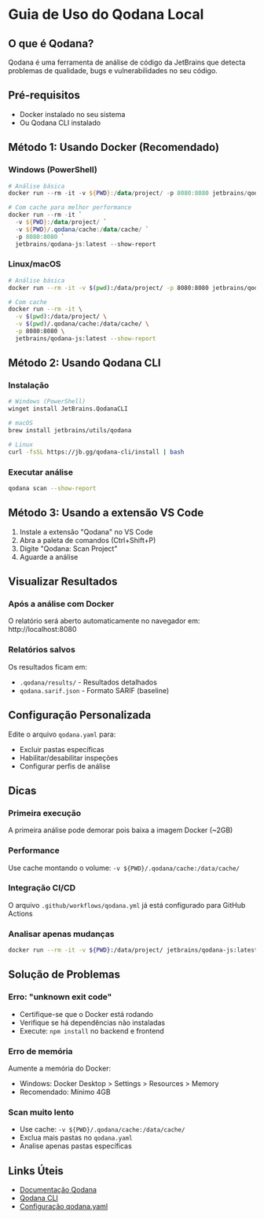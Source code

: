 # Guia de Uso do Qodana Local

## O que é Qodana?
Qodana é uma ferramenta de análise de código da JetBrains que detecta problemas de qualidade, bugs e vulnerabilidades no seu código.

## Pré-requisitos
- Docker instalado no seu sistema
- Ou Qodana CLI instalado

## Método 1: Usando Docker (Recomendado)

### Windows (PowerShell)
```powershell
# Análise básica
docker run --rm -it -v ${PWD}:/data/project/ -p 8080:8080 jetbrains/qodana-js:latest --show-report

# Com cache para melhor performance
docker run --rm -it `
  -v ${PWD}:/data/project/ `
  -v ${PWD}/.qodana/cache:/data/cache/ `
  -p 8080:8080 `
  jetbrains/qodana-js:latest --show-report
```

### Linux/macOS
```bash
# Análise básica
docker run --rm -it -v $(pwd):/data/project/ -p 8080:8080 jetbrains/qodana-js:latest --show-report

# Com cache
docker run --rm -it \
  -v $(pwd):/data/project/ \
  -v $(pwd)/.qodana/cache:/data/cache/ \
  -p 8080:8080 \
  jetbrains/qodana-js:latest --show-report
```

## Método 2: Usando Qodana CLI

### Instalação
```bash
# Windows (PowerShell)
winget install JetBrains.QodanaCLI

# macOS
brew install jetbrains/utils/qodana

# Linux
curl -fsSL https://jb.gg/qodana-cli/install | bash
```

### Executar análise
```bash
qodana scan --show-report
```

## Método 3: Usando a extensão VS Code

1. Instale a extensão "Qodana" no VS Code
2. Abra a paleta de comandos (Ctrl+Shift+P)
3. Digite "Qodana: Scan Project"
4. Aguarde a análise

## Visualizar Resultados

### Após a análise com Docker
O relatório será aberto automaticamente no navegador em: http://localhost:8080

### Relatórios salvos
Os resultados ficam em:
- `.qodana/results/` - Resultados detalhados
- `qodana.sarif.json` - Formato SARIF (baseline)

## Configuração Personalizada

Edite o arquivo `qodana.yaml` para:
- Excluir pastas específicas
- Habilitar/desabilitar inspeções
- Configurar perfis de análise

## Dicas

### Primeira execução
A primeira análise pode demorar pois baixa a imagem Docker (~2GB)

### Performance
Use cache montando o volume: `-v ${PWD}/.qodana/cache:/data/cache/`

### Integração CI/CD
O arquivo `.github/workflows/qodana.yml` já está configurado para GitHub Actions

### Analisar apenas mudanças
```bash
docker run --rm -it -v ${PWD}:/data/project/ jetbrains/qodana-js:latest --baseline qodana.sarif.json
```

## Solução de Problemas

### Erro: "unknown exit code"
- Certifique-se que o Docker está rodando
- Verifique se há dependências não instaladas
- Execute: `npm install` no backend e frontend

### Erro de memória
Aumente a memória do Docker:
- Windows: Docker Desktop > Settings > Resources > Memory
- Recomendado: Mínimo 4GB

### Scan muito lento
- Use cache: `-v ${PWD}/.qodana/cache:/data/cache/`
- Exclua mais pastas no `qodana.yaml`
- Analise apenas pastas específicas

## Links Úteis
- [Documentação Qodana](https://www.jetbrains.com/help/qodana/)
- [Qodana CLI](https://github.com/JetBrains/qodana-cli)
- [Configuração qodana.yaml](https://www.jetbrains.com/help/qodana/qodana-yaml.html)
